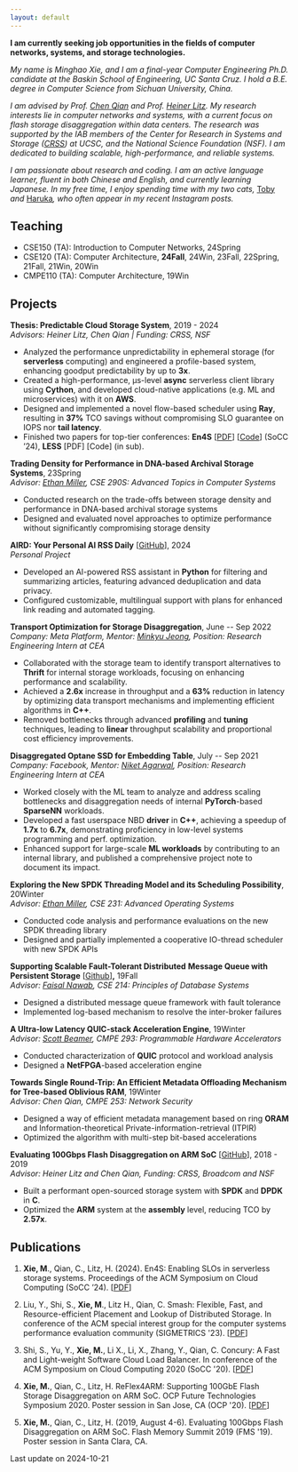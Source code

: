 ```yaml
---
layout: default
---
```



**I am currently seeking job opportunities in the fields of computer networks, systems, and storage technologies.**

*My name is Minghao Xie, and I am a final\-year Computer Engineering Ph.D. candidate at the Baskin School of Engineering, UC Santa Cruz. I hold a B.E. degree in Computer Science from Sichuan University, China.*

*I am advised by Prof.* [*Chen Qian*](https://users.soe.ucsc.edu/~qian/) *and Prof.* [*Heiner Litz*](https://people.ucsc.edu/~hlitz/)*. My research interests lie in computer networks and systems, with a current focus on flash storage disaggregation within data centers. The research was supported by the IAB members of the Center for Research in Systems and Storage (*[*CRSS*](https://www.crss.ucsc.edu/index.html)*) at UCSC, and the National Science Foundation (NSF). I am dedicated to building scalable, high\-performance, and reliable systems.*

*I am passionate about research and coding. I am an active language learner, fluent in both Chinese and English, and currently learning Japanese. In my free time, I enjoy spending time with my two cats,* [Toby](https://reflect.site/g/mhx/bc2a9325a02c4288b0ce4be9294f6862) *and* [Haruka](https://reflect.site/g/mhx/45fbba594816419dbe8120dfb3252d04)*, who often appear in my recent Instagram posts.*

## Teaching

- CSE150 (TA): Introduction to Computer Networks, 24Spring
- CSE120 (TA): Computer Architecture, **24Fall**, 24Win, 23Fall, 22Spring, 21Fall, 21Win, 20Win
- CMPE110 (TA): Computer Architecture, 19Win

## Projects

**Thesis: Predictable Cloud Storage System**, 2019 \- 2024  
*Advisors: Heiner Litz, Chen Qian \| Funding: CRSS, NSF*

- Analyzed the performance unpredictability in ephemeral storage (for **serverless** computing) and engineered a profile\-based system, enhancing goodput predictability by up to **3x**.
- Created a high\-performance, μs\-level **async** serverless client library using **Cython**, and developed cloud\-native applications (e.g. ML and microservices) with it on **AWS**.
- Designed and implemented a novel flow\-based scheduler using **Ray**, resulting in **37%** TCO savings without compromising SLO guarantee on IOPS nor **tail latency**.
- Finished two papers for top\-tier conferences: **En4S** \[[PDF](https://github.com/mhxie/mhxie.github.io/blob/main/assets/paper/En4S.pdf)] \[[Code](https://github.com/mhxie/En4S)] (SoCC ’24\), **LESS** \[PDF] \[Code] (in sub).

**Trading Density for Performance in DNA\-based Archival Storage Systems**, 23Spring  
*Advisor:* [*Ethan Miller*](https://ethanmiller.org/)*, CSE 290S: Advanced Topics in Computer Systems*

- Conducted research on the trade\-offs between storage density and performance in DNA\-based archival storage systems
- Designed and evaluated novel approaches to optimize performance without significantly compromising storage density

**AIRD: Your Personal AI RSS Daily** \[[GitHub](https://github.com/mhxie/AIRD)], 2024  
*Personal Project*

- Developed an AI\-powered RSS assistant in **Python** for filtering and summarizing articles, featuring advanced deduplication and data privacy.
- Configured customizable, multilingual support with plans for enhanced link reading and automated tagging.

**Transport Optimization for Storage Disaggregation**, June \-\- Sep 2022  
*Company: Meta Platform, Mentor:* [*Minkyu Jeong*](https://www.linkedin.com/in/mjeong?miniProfileUrn=urn%3Ali%3Afs_miniProfile%3AACoAAAIT7fQBX6a1l-fYTtJhoWnOUIwTX7fz1Og&lipi=urn%3Ali%3Apage%3Ad_flagship3_search_srp_people%3BeWoiB6C1RqaKfsxOwmswmw%3D%3D)*,* *Position: Research Engineering Intern at CEA*

- Collaborated with the storage team to identify transport alternatives to **Thrift** for internal storage workloads, focusing on enhancing performance and scalability.
- Achieved a **2\.6x** increase in throughput and a **63%** reduction in latency by optimizing data transport mechanisms and implementing efficient algorithms in **C\+\+**.
- Removed bottlenecks through advanced **profiling** and **tuning** techniques, leading to **linear** throughput scalability and proportional cost efficiency improvements.

**Disaggregated Optane SSD for Embedding Table**, July \-\- Sep 2021  
*Company: Facebook, Mentor:* [*Niket Agarwal*](https://www.linkedin.com/in/niket-agarwal-9522b27?miniProfileUrn=urn%3Ali%3Afs_miniProfile%3AACoAAAFKFc4B5KbmtZ193V1qc9l8Z-_1dAoXSaU)*, Position: Research Engineering Intern at CEA*

- Worked closely with the ML team to analyze and address scaling bottlenecks and disaggregation needs of internal **PyTorch**\-based **SparseNN** workloads.
- Developed a fast userspace NBD **driver** in **C\+\+**, achieving a speedup of **1\.7x** to **6\.7x**, demonstrating proficiency in low\-level systems programming and perf. optimization.
- Enhanced support for large\-scale **ML workloads** by contributing to an internal library, and published a comprehensive project note to document its impact.

**Exploring the New SPDK Threading Model and its Scheduling Possibility**, 20Winter  
*Advisor:* [*Ethan Miller*](https://ethanmiller.org/)*, CSE 231: Advanced Operating Systems*

- Conducted code analysis and performance evaluations on the new SPDK threading library
- Designed and partially implemented a cooperative IO\-thread scheduler with new SPDK APIs

**Supporting Scalable Fault\-Tolerant Distributed** **Message Queue with Persistent Storage** \[[Github](https://github.com/mhxie/disque_protocol)]**,** 19Fall  
*Advisor:* [*Faisal Nawab*](https://www.nawab.me/)*, CSE 214: Principles of Database Systems*

- Designed a distributed message queue framework with fault tolerance
- Implemented log\-based mechanism to resolve the inter\-broker failures

**A Ultra\-low Latency QUIC\-stack Acceleration Engine**, 19Winter  
*Advisor:* [*Scott Beamer*](https://scottbeamer.net/)*, CMPE 293: Programmable Hardware Accelerators*

- Conducted characterization of **QUIC** protocol and workload analysis
- Designed a **NetFPGA**\-based acceleration engine

**Towards Single Round\-Trip: An Efficient Metadata Offloading Mechanism for Tree\-based Oblivious RAM**, 19Winter  
*Advisor: Chen Qian, CMPE 253: Network Security*

- Designed a way of efficient metadata management based on ring **ORAM** and Information\-theoretical Private\-information\-retrieval (ITPIR)
- Optimized the algorithm with multi\-step bit\-based accelerations

**Evaluating 100Gbps Flash Disaggregation on ARM SoC** \[[GitHub](https://github.com/mhxie/reflex4arm)], 2018 \- 2019  
*Advisor: Heiner Litz and Chen Qian, Funding: CRSS, Broadcom and NSF*

- Built a performant open\-sourced storage system with **SPDK** and **DPDK** in **C**.
- Optimized the **ARM** system at the **assembly** level, reducing TCO by **2\.57x**.

## Publications

1. **Xie, M**., Qian, C., Litz, H. (2024\). En4S: Enabling SLOs in serverless storage systems. Proceedings of the ACM Symposium on Cloud Computing (SoCC ’24\). \[[PDF](https://github.com/mhxie/mhxie.github.io/blob/main/assets/paper/En4S.pdf)]

2. Liu, Y., Shi, S., **Xie, M**., Litz H., Qian, C. Smash: Flexible, Fast, and Resource\-efficient Placement and Lookup of Distributed Storage. In conference of the ACM special interest group for the computer systems performance evaluation community (SIGMETRICS '23\). \[[PDF](https://github.com/mhxie/mhxie.github.io/blob/main/assets/paper/Smash.pdf)]

3. Shi, S., Yu, Y., **Xie, M.**, Li X., Li, X., Zhang, Y., Qian, C. Concury: A Fast and Light\-weight Software Cloud Load Balancer. In conference of the ACM Symposium on Cloud Computing 2020 (SoCC '20\). \[[PDF](https://github.com/mhxie/mhxie.github.io/blob/main/assets/paper/Concury.pdf)]

4. **Xie, M.**, Qian, C., Litz, H. ReFlex4ARM: Supporting 100GbE Flash Storage Disaggregation on ARM SoC. OCP Future Technologies Symposium 2020\. Poster session in San Jose, CA (OCP '20\). \[[PDF](https://github.com/mhxie/mhxie.github.io/blob/main/assets/paper/ReFlex4ARM.pdf)]

5. **Xie, M.**, Qian, C., Litz, H. (2019, August 4\-6\). Evaluating 100Gbps Flash Disaggregation on ARM SoC. Flash Memory Summit 2019 (FMS '19\). Poster session in Santa Clara, CA.



Last update on 2024-10-21